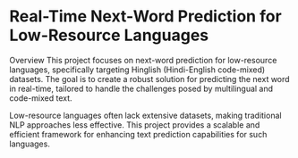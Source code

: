 # Real-Time Next-Word Prediction for Low-Resource Languages
Overview
This project focuses on next-word prediction for low-resource languages, specifically targeting Hinglish (Hindi-English code-mixed) datasets. The goal is to create a robust solution for predicting the next word in real-time, tailored to handle the challenges posed by multilingual and code-mixed text.

Low-resource languages often lack extensive datasets, making traditional NLP approaches less effective. This project provides a scalable and efficient framework for enhancing text prediction capabilities for such languages.
